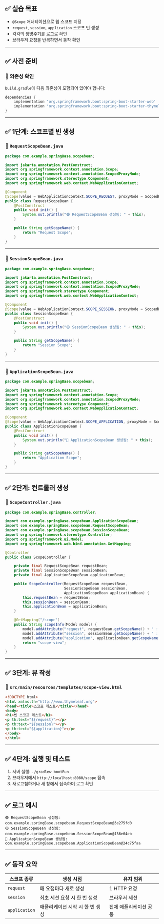 ## ✅ 실습 목표

- `@Scope` 애너테이션으로 웹 스코프 지정
- `request`, `session`, `application` 스코프 빈 생성
- 각각의 생명주기를 로그로 확인
- 브라우저 요청을 반복하면서 동작 확인

---

## ✅ 사전 준비

### 🔧 의존성 확인

`build.gradle`에 다음 의존성이 포함되어 있어야 합니다:

```groovy
dependencies {
    implementation 'org.springframework.boot:spring-boot-starter-web'
    implementation 'org.springframework.boot:spring-boot-starter-thymeleaf'
}

```

---

## ✅ 1단계: 스코프별 빈 생성

### 📄 `RequestScopeBean.java`

```java
package com.example.springBase.scopebean;

import jakarta.annotation.PostConstruct;
import org.springframework.context.annotation.Scope;
import org.springframework.context.annotation.ScopedProxyMode;
import org.springframework.stereotype.Component;
import org.springframework.web.context.WebApplicationContext;

@Component
@Scope(value = WebApplicationContext.SCOPE_REQUEST, proxyMode = ScopedProxyMode.TARGET_CLASS)
public class RequestScopeBean {
    @PostConstruct
    public void init() {
        System.out.println("🟢 RequestScopeBean 생성됨: " + this);
    }

    public String getScopeName() {
        return "Request Scope";
    }
}
```

---

### 📄 `SessionScopeBean.java`

```java
package com.example.springBase.scopebean;

import jakarta.annotation.PostConstruct;
import org.springframework.context.annotation.Scope;
import org.springframework.context.annotation.ScopedProxyMode;
import org.springframework.stereotype.Component;
import org.springframework.web.context.WebApplicationContext;

@Component
@Scope(value = WebApplicationContext.SCOPE_SESSION, proxyMode = ScopedProxyMode.TARGET_CLASS)
public class SessionScopeBean {
    @PostConstruct
    public void init() {
        System.out.println("🟡 SessionScopeBean 생성됨: " + this);
    }

    public String getScopeName() {
        return "Session Scope";
    }
}

```

---

### 📄 `ApplicationScopeBean.java`

```java
package com.example.springBase.scopebean;

import jakarta.annotation.PostConstruct;
import org.springframework.context.annotation.Scope;
import org.springframework.context.annotation.ScopedProxyMode;
import org.springframework.stereotype.Component;
import org.springframework.web.context.WebApplicationContext;

@Component
@Scope(value = WebApplicationContext.SCOPE_APPLICATION, proxyMode = ScopedProxyMode.TARGET_CLASS)
public class ApplicationScopeBean {
    @PostConstruct
    public void init() {
        System.out.println("🔵 ApplicationScopeBean 생성됨: " + this);
    }

    public String getScopeName() {
        return "Application Scope";
    }
}

```

---

## ✅ 2단계: 컨트롤러 생성

### 📄 `ScopeController.java`

```java
package com.example.springBase.controller;

import com.example.springBase.scopebean.ApplicationScopeBean;
import com.example.springBase.scopebean.RequestScopeBean;
import com.example.springBase.scopebean.SessionScopeBean;
import org.springframework.stereotype.Controller;
import org.springframework.ui.Model;
import org.springframework.web.bind.annotation.GetMapping;

@Controller
public class ScopeController {

    private final RequestScopeBean requestBean;
    private final SessionScopeBean sessionBean;
    private final ApplicationScopeBean applicationBean;

    public ScopeController(RequestScopeBean requestBean,
                           SessionScopeBean sessionBean,
                           ApplicationScopeBean applicationBean) {
        this.requestBean = requestBean;
        this.sessionBean = sessionBean;
        this.applicationBean = applicationBean;
    }

    @GetMapping("/scope")
    public String scopeInfo(Model model) {
        model.addAttribute("request", requestBean.getScopeName() + " : " + requestBean);
        model.addAttribute("session", sessionBean.getScopeName() + " : " + sessionBean);
        model.addAttribute("application", applicationBean.getScopeName() + " : " + applicationBean);
        return "scope-view";
    }
}
```

---

## ✅ 3단계: 뷰 작성

### 📄 `src/main/resources/templates/scope-view.html`

```html
<!DOCTYPE html>
<html xmlns:th="http://www.thymeleaf.org">
<head><title>스코프 테스트</title></head>
<body>
<h1>빈 스코프 테스트</h1>
<p th:text="${request}"></p>
<p th:text="${session}"></p>
<p th:text="${application}"></p>
</body>
</html>
```

---

## ✅ 4단계: 실행 및 테스트

1. 서버 실행: `./gradlew bootRun`
2. 브라우저에서 `http://localhost:8080/scope` 접속
3. 새로고침하거나 새 창에서 접속하며 로그 확인

---

## ✅ 로그 예시

```
🟢 RequestScopeBean 생성됨: com.example.springBase.scopebean.RequestScopeBean@3e275fd0
🟡 SessionScopeBean 생성됨: com.example.springBase.scopebean.SessionScopeBean@136e64eb
🔵 ApplicationScopeBean 생성됨: com.example.springBase.scopebean.ApplicationScopeBean@24c75faa
```

---

## ✅ 동작 요약

| 스코프 종류 | 생성 시점 | 유지 범위 |
| --- | --- | --- |
| `request` | 매 요청마다 새로 생성 | 1 HTTP 요청 |
| `session` | 최초 세션 요청 시 한 번 생성 | 브라우저 세션 |
| `application` | 애플리케이션 시작 시 한 번 생성 | 전체 애플리케이션 공통 |